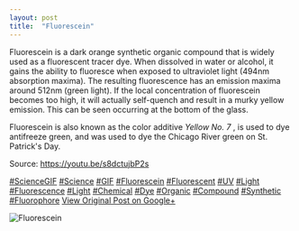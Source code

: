 ```yaml
---
layout: post
title:  "Fluorescein"
---
```


Fluorescein is a dark orange synthetic organic compound that is widely used as a fluorescent tracer dye. When dissolved in water or alcohol, it gains the ability to fluoresce when exposed to ultraviolet light (494nm absorption maxima). The resulting fluorescence has an emission maxima around 512nm (green light). If the local concentration of fluorescein becomes too high, it will actually self-quench and result in a murky yellow emission. This can be seen occurring at the bottom of the glass.  
  
Fluorescein is also known as the color additive _Yellow No. 7_ , is used to dye antifreeze green, and was used to dye the Chicago River green on St. Patrick's Day.   
  
Source: <https://youtu.be/s8dctujbP2s>  
  
[#ScienceGIF](https://plus.google.com/s/%23ScienceGIF/posts) [#Science](https://plus.google.com/s/%23Science/posts) [#GIF](https://plus.google.com/s/%23GIF/posts) [#Fluorescein](https://plus.google.com/s/%23Fluorescein/posts) [#Fluorescent](https://plus.google.com/s/%23Fluorescent/posts) [#UV](https://plus.google.com/s/%23UV/posts) [#Light](https://plus.google.com/s/%23Light/posts) [#Fluorescence](https://plus.google.com/s/%23Fluorescence/posts) [#Light](https://plus.google.com/s/%23Light/posts) [#Chemical](https://plus.google.com/s/%23Chemical/posts) [#Dye](https://plus.google.com/s/%23Dye/posts) [#Organic](https://plus.google.com/s/%23Organic/posts) [#Compound](https://plus.google.com/s/%23Compound/posts) [#Synthetic](https://plus.google.com/s/%23Synthetic/posts) [#Fluorophore](https://plus.google.com/s/%23Fluorophore/posts)
[View Original Post on Google+](https://plus.google.com/+ColinSullender/posts/SZspsP8XPDc)

![Fluorescein](https://i.imgur.com/Sl0byC8.gif)
